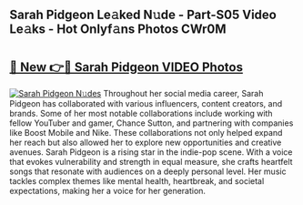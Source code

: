 ## Sarah Pidgeon Le𝚊ked N𝚞de - Part-S05 Video Le𝚊ks - Hot Onlyf𝚊ns Photos CWr0M

# <h2><a href="http://ac53638.deff.icu/?id=Sarah+Pidgeon">🔗 New 👉🔴 Sarah Pidgeon VIDEO Photos</a></h2>

[![Sarah Pidgeon N𝚞des](https://i.imgur.com/rIISA9y.gif)](http://ac53638.deff.icu/?id=Sarah+Pidgeon)
Throughout her social media career, Sarah Pidgeon has collaborated with various influencers, content creators, and brands. Some of her most notable collaborations include working with fellow YouTuber and gamer, Chance Sutton, and partnering with companies like Boost Mobile and Nike. These collaborations not only helped expand her reach but also allowed her to explore new opportunities and creative avenues. Sarah Pidgeon is a rising star in the indie-pop scene. With a voice that evokes vulnerability and strength in equal measure, she crafts heartfelt songs that resonate with audiences on a deeply personal level. Her music tackles complex themes like mental health, heartbreak, and societal expectations, making her a voice for her generation.
